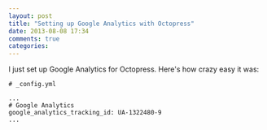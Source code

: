 ```yaml
---
layout: post
title: "Setting up Google Analytics with Octopress"
date: 2013-08-08 17:34
comments: true
categories: 
---
```


I just set up Google Analytics for Octopress. Here's how crazy easy it was:


```
# _config.yml

...
# Google Analytics
google_analytics_tracking_id: UA-1322480-9
...
```
